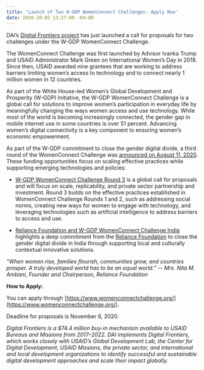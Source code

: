 ```yaml
---
title: 'Launch of Two W-GDP WomenConnect Challenges: Apply Now'
date: 2020-10-05 13:27:00 -04:00
---
```


DAI’s [Digital Frontiers project](https://www.dai.com/our-work/projects/worldwide-digital-frontiers-df) has just launched a call for proposals for two challenges under the W-GDP WomenConnect Challenge.

The WomenConnect Challenge was first launched by Advisor Ivanka Trump and USAID Administrator Mark Green on International Women’s Day in 2018. Since then, USAID awarded nine grantees that are working to address barriers limiting women’s access to technology and to connect nearly 1 million women in 12 countries.

As part of the White House-led Women’s Global Development and Prosperity (W-GDP) Initiative, the W-GDP WomenConnect Challenge is a global call for solutions to improve women’s participation in everyday life by meaningfully changing the ways women access and use technology. While most of the world is becoming increasingly connected, the gender gap in mobile internet use in some countries is over 51 percent. Advancing women’s digital connectivity is a key component to ensuring women’s economic empowerment.

As part of the W-GDP commitment to close the gender digital divide, a third round of the WomenConnect Challenge was [announced on August 11, 2020](https://www.usaid.gov/w-gdp/fact-sheet/aug-2020-womens-global-development-and-prosperity-fund-announces-122m-progress-partnerships). These funding opportunities focus on scaling effective practices while supporting emerging technologies and policies:

* [W-GDP WomenConnect Challenge Round 3](https://app.reviewr.com/s1/site/WomenConnectChallenge20) is a global call for proposals and will focus on scale, replicability, and private sector partnership and investment. Round 3 builds on the effective practices established in WomenConnect Challenge Rounds 1 and 2, such as addressing social norms, creating new ways for women to engage with technology, and leveraging technologies such as artificial intelligence to address barriers to access and use.

* [Reliance Foundation and W-GDP WomenConnect Challenge India](https://app.reviewr.com/s1/site/WDGP_WomenConnect) highlights a deep commitment from the [Reliance Foundation](https://www.reliancefoundation.org/) to close the gender digital divide in India through supporting local and culturally contextual innovative solutions.

*“When women rise, families flourish, communities grow, and countries prosper. A truly developed world has to be an equal world.” -- Mrs. Nita M. Ambani, Founder and Chairperson, Reliance Foundation*

**How to Apply:**

You can apply through [https://www.womenconnectchallenge.org/](https://www.womenconnectchallenge.org/).

Deadline for proposals is November 6, 2020.

*Digital Frontiers is a $74.4 million buy-in mechanism available to USAID Bureaus and Missions from 2017–2022. DAI implements Digital Frontiers, which works closely with USAID’s Global Development Lab, the Center for Digital Development, USAID Missions, the private sector, and international and local development organizations to identify successful and sustainable digital development approaches and scale their impact globally.*